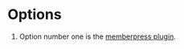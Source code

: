 # Options
1. Option number one is the [memberpress plugin](https://memberpress.com/plans/pricing/?gclid=CjwKCAiAnO2MBhApEiwA8q0HYakI-srSbTv67P3EfvmxVGuTHsXYS_VN8zJ-KKfg9t0Ssx6bAqnrthoCBgMQAvD_BwE). 

